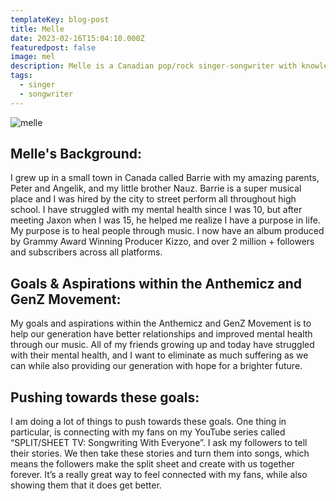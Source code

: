 ```yaml
---
templateKey: blog-post
title: Melle
date: 2023-02-16T15:04:10.000Z
featuredpost: false
image: mel
description: Melle is a Canadian pop/rock singer-songwriter with knowledgeable insight into the common struggles of what young people are facing today and is reflected in her music. Working alongside producer Kizzo as well as brother Nauz, Melle has finished her debut album and is starting her second, with singles like “Love” and “Oh”.
tags:
  - singer
  - songwriter
---
```

![melle](/img/artists/mel.png)

## Melle's Background:

I grew up in a small town in Canada called Barrie with my amazing parents, Peter and Angelik, and my little brother Nauz. Barrie is a super musical place and I was hired by the city to street perform all throughout high school. I have struggled with my mental health since I was 10, but after meeting Jaxon when I was 15, he helped me realize I have a purpose in life. My purpose is to heal people through music. I now have an album produced by Grammy Award Winning Producer Kizzo, and over 2 million + followers and subscribers across all platforms.

## Goals & Aspirations within the Anthemicz and GenZ Movement:

My goals and aspirations within the Anthemicz and GenZ Movement is to help our generation have better relationships and improved mental health through our music. All of my friends growing up and today have struggled with their mental health, and I want to eliminate as much suffering as we can while also providing our generation with hope for a brighter future.

## Pushing towards these goals:

I am doing a lot of things to push towards these goals. One thing in particular, is connecting with my fans on my YouTube series called “SPLIT/SHEET TV: Songwriting With Everyone”. I ask my followers to tell their stories. We then take these stories and turn them into songs, which means the followers make the split sheet and create with us together forever. It’s a really great way to feel connected with my fans, while also showing them that it does get better.